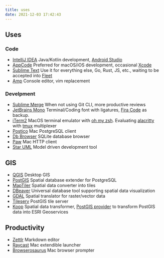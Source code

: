 ```yaml
---
title: uses
date: 2021-12-03 17:42:43
---
```


## Uses

### Code
- [IntelliJ IDEA](https://www.jetbrains.com/idea/)
    Java/Kotlin development, [Android Studio](https://developer.android.com/studio)
- [AppCode](https://www.jetbrains.com/objc/)
    Preferred for macOS/iOS development, occasional [Xcode](https://developer.apple.com/xcode/)
- [Sublime Text](https://www.sublimetext.com/)
    Use it for everything else, Go, Rust, JS, etc., waiting to be accepted into [Fleet](https://www.jetbrains.com/fleet/)
- [Amp](https://amp.rs/)
    Console editor, vim replacement

### Develpment
- [Sublime Merge](https://www.sublimemerge.com/)
    When not using Git CLI, more productive reviews
- [JetBrains Mono](https://www.jetbrains.com/lp/mono/)
    Terminal/Coding font with ligatures, [Fira Code](https://github.com/tonsky/FiraCode) as backup.
- [iTerm2](https://iterm2.com/)
    MacOS terminal emulator with [oh my zsh](https://ohmyz.sh/).  Evaluating [alacritty](https://github.com/alacritty/alacritty) with [tmux](https://github.com/tmux/tmux) multiplexer
- [Postico](https://eggerapps.at/postico/)
    Mac PostgreSQL client
- [Db Browser](https://sqlitebrowser.org/)
    SQLite database browser
- [Paw](https://paw.cloud/)
    Mac HTTP client
- [Star UML](https://staruml.io/)
    Model driven development tool

## GIS
- [QGIS](https://qgis.org)
    Desktop GIS
- [PostGIS](https://postgis.net/)
    Spatial database extender for PostgreSQL
- [MapTiler](https://www.maptiler.com/desktop/)
    Spatial data converter into tiles
- [DBeaver](https://dbeaver.io/)
    Universal database tool supporting spatial data visualization
- [GDAL](https://gdal.org/)
    Spatial translator for raster/vector data
- [Tileserv](https://github.com/CrunchyData/pg_tileserv)
    PostGIS tile server
- [Koop](https://koopjs.github.io/)
    Spatial data transformer, [PostGIS provider](https://github.com/doneill/koop-provider-pg) to transform PostGIS data into ESRI Geoservices

## Productivity
- [Zettlr](https://www.zettlr.com/)
    Markdown editor
- [Raycast](https://www.raycast.com/)
    Mac extendible launcher
- [Browserosaurus](https://github.com/will-stone/browserosaurus)
    Mac browser prompter


